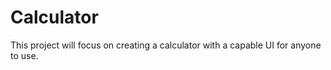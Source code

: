 # Calculator

This project will focus on creating a calculator with a capable UI for anyone to use.
